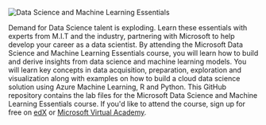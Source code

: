 ![Data Science and Machine Learning Essentials](https://webview.edx.org/sites/default/files/styles/course_video_banner/public/course/image/featured-card/dat203x-course_image-378x225.png)

Demand for Data Science talent is exploding. Learn these essentials with experts from M.I.T and the industry, partnering with Microsoft to help develop your career as a data scientist. By attending the Microsoft Data Science and Machine Learning Essentials course, you will learn how to build and derive insights from data science and machine learning models. You will learn key concepts in data acquisition, preparation, exploration and visualization along with examples on how to build a cloud data science solution using Azure Machine Learning, R and Python.
This GitHub repository contains the lab files for the Microsoft Data Science and Machine Learning Essentials course.
If you'd like to attend the course, sign up for free on [edX](https://www.edx.org/course/data-science-machine-learning-essentials-microsoft-dat203x) or [Microsoft Virtual Academy](https://mva.microsoft.com/en-us/training-courses/data-science-and-machine-learning-essentials-14100?l=UyhoTxWdB_3505050723).